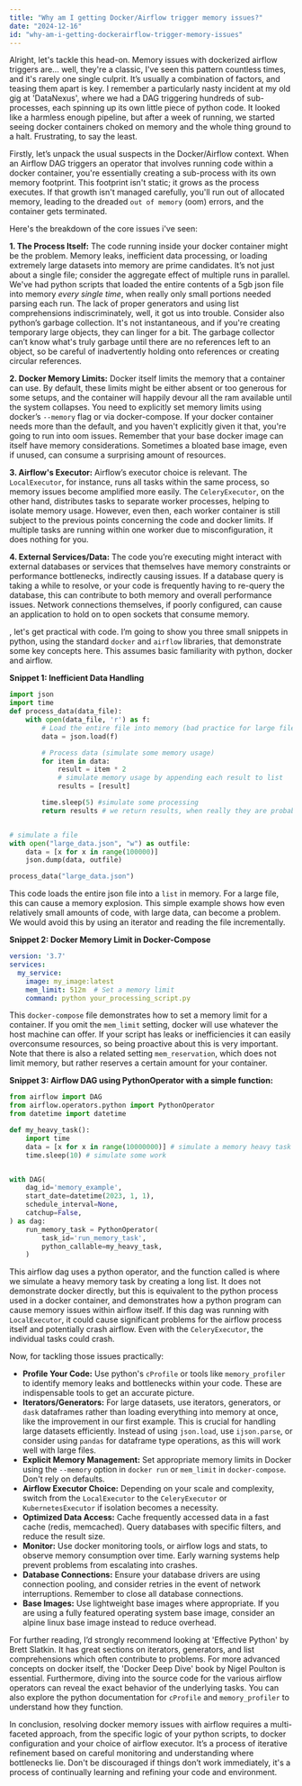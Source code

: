 ```yaml
---
title: "Why am I getting Docker/Airflow trigger memory issues?"
date: "2024-12-16"
id: "why-am-i-getting-dockerairflow-trigger-memory-issues"
---
```


Alright, let's tackle this head-on. Memory issues with dockerized airflow triggers are… well, they're a classic, I've seen this pattern countless times, and it's rarely one single culprit. It’s usually a combination of factors, and teasing them apart is key. I remember a particularly nasty incident at my old gig at 'DataNexus', where we had a DAG triggering hundreds of sub-processes, each spinning up its own little piece of python code. It looked like a harmless enough pipeline, but after a week of running, we started seeing docker containers choked on memory and the whole thing ground to a halt. Frustrating, to say the least.

Firstly, let’s unpack the usual suspects in the Docker/Airflow context. When an Airflow DAG triggers an operator that involves running code within a docker container, you're essentially creating a sub-process with its own memory footprint. This footprint isn't static; it grows as the process executes. If that growth isn't managed carefully, you'll run out of allocated memory, leading to the dreaded `out of memory` (oom) errors, and the container gets terminated.

Here's the breakdown of the core issues i've seen:

**1. The Process Itself:** The code running inside your docker container might be the problem. Memory leaks, inefficient data processing, or loading extremely large datasets into memory are prime candidates. It’s not just about a single file; consider the aggregate effect of multiple runs in parallel. We've had python scripts that loaded the entire contents of a 5gb json file into memory *every single time*, when really only small portions needed parsing each run. The lack of proper generators and using list comprehensions indiscriminately, well, it got us into trouble. Consider also python’s garbage collection. It's not instantaneous, and if you're creating temporary large objects, they can linger for a bit. The garbage collector can’t know what's truly garbage until there are no references left to an object, so be careful of inadvertently holding onto references or creating circular references.

**2. Docker Memory Limits:** Docker itself limits the memory that a container can use. By default, these limits might be either absent or too generous for some setups, and the container will happily devour all the ram available until the system collapses. You need to explicitly set memory limits using docker’s `--memory` flag or via docker-compose. If your docker container needs more than the default, and you haven't explicitly given it that, you're going to run into oom issues. Remember that your base docker image can itself have memory considerations. Sometimes a bloated base image, even if unused, can consume a surprising amount of resources.

**3. Airflow's Executor:** Airflow’s executor choice is relevant. The `LocalExecutor`, for instance, runs all tasks within the same process, so memory issues become amplified more easily. The `CeleryExecutor`, on the other hand, distributes tasks to separate worker processes, helping to isolate memory usage. However, even then, each worker container is still subject to the previous points concerning the code and docker limits. If multiple tasks are running within one worker due to misconfiguration, it does nothing for you.

**4. External Services/Data:** The code you’re executing might interact with external databases or services that themselves have memory constraints or performance bottlenecks, indirectly causing issues. If a database query is taking a while to resolve, or your code is frequently having to re-query the database, this can contribute to both memory and overall performance issues. Network connections themselves, if poorly configured, can cause an application to hold on to open sockets that consume memory.

, let's get practical with code. I’m going to show you three small snippets in python, using the standard `docker` and `airflow` libraries, that demonstrate some key concepts here. This assumes basic familiarity with python, docker and airflow.

**Snippet 1: Inefficient Data Handling**

```python
import json
import time
def process_data(data_file):
    with open(data_file, 'r') as f:
        # Load the entire file into memory (bad practice for large files!)
        data = json.load(f)

        # Process data (simulate some memory usage)
        for item in data:
            result = item * 2
            # simulate memory usage by appending each result to list
            results = [result]

        time.sleep(5) #simulate some processing
        return results # we return results, when really they are probably useless now


# simulate a file
with open("large_data.json", "w") as outfile:
    data = [x for x in range(100000)]
    json.dump(data, outfile)

process_data("large_data.json")
```

This code loads the entire json file into a `list` in memory. For a large file, this can cause a memory explosion. This simple example shows how even relatively small amounts of code, with large data, can become a problem. We would avoid this by using an iterator and reading the file incrementally.

**Snippet 2: Docker Memory Limit in Docker-Compose**

```yaml
version: '3.7'
services:
  my_service:
    image: my_image:latest
    mem_limit: 512m  # Set a memory limit
    command: python your_processing_script.py
```

This `docker-compose` file demonstrates how to set a memory limit for a container. If you omit the `mem_limit` setting, docker will use whatever the host machine can offer. If your script has leaks or inefficiencies it can easily overconsume resources, so being proactive about this is very important. Note that there is also a related setting `mem_reservation`, which does not limit memory, but rather reserves a certain amount for your container.

**Snippet 3: Airflow DAG using PythonOperator with a simple function:**
```python
from airflow import DAG
from airflow.operators.python import PythonOperator
from datetime import datetime

def my_heavy_task():
    import time
    data = [x for x in range(10000000)] # simulate a memory heavy task
    time.sleep(10) # simulate some work


with DAG(
    dag_id='memory_example',
    start_date=datetime(2023, 1, 1),
    schedule_interval=None,
    catchup=False,
) as dag:
    run_memory_task = PythonOperator(
        task_id='run_memory_task',
        python_callable=my_heavy_task,
    )
```

This airflow dag uses a python operator, and the function called is where we simulate a heavy memory task by creating a long list. It does not demonstrate docker directly, but this is equivalent to the python process used in a docker container, and demonstrates how a python program can cause memory issues within airflow itself. If this dag was running with `LocalExecutor`, it could cause significant problems for the airflow process itself and potentially crash airflow. Even with the `CeleryExecutor`, the individual tasks could crash.

Now, for tackling those issues practically:

*   **Profile Your Code:** Use python's `cProfile` or tools like `memory_profiler` to identify memory leaks and bottlenecks within your code. These are indispensable tools to get an accurate picture.
*   **Iterators/Generators:** For large datasets, use iterators, generators, or `dask` dataframes rather than loading everything into memory at once, like the improvement in our first example. This is crucial for handling large datasets efficiently. Instead of using `json.load`, use `ijson.parse`, or consider using `pandas` for dataframe type operations, as this will work well with large files.
*   **Explicit Memory Management:** Set appropriate memory limits in Docker using the `--memory` option in `docker run` or `mem_limit` in `docker-compose`. Don't rely on defaults.
*   **Airflow Executor Choice:** Depending on your scale and complexity, switch from the `LocalExecutor` to the `CeleryExecutor` or `KubernetesExecutor` if isolation becomes a necessity.
*   **Optimized Data Access:** Cache frequently accessed data in a fast cache (redis, memcached). Query databases with specific filters, and reduce the result size.
*   **Monitor:** Use docker monitoring tools, or airflow logs and stats, to observe memory consumption over time. Early warning systems help prevent problems from escalating into crashes.
*   **Database Connections:** Ensure your database drivers are using connection pooling, and consider retries in the event of network interruptions. Remember to close all database connections.
*   **Base Images:** Use lightweight base images where appropriate. If you are using a fully featured operating system base image, consider an alpine linux base image instead to reduce overhead.

For further reading, I’d strongly recommend looking at 'Effective Python' by Brett Slatkin. It has great sections on iterators, generators, and list comprehensions which often contribute to problems. For more advanced concepts on docker itself, the 'Docker Deep Dive' book by Nigel Poulton is essential. Furthermore, diving into the source code for the various airflow operators can reveal the exact behavior of the underlying tasks. You can also explore the python documentation for `cProfile` and `memory_profiler` to understand how they function.

In conclusion, resolving docker memory issues with airflow requires a multi-faceted approach, from the specific logic of your python scripts, to docker configuration and your choice of airflow executor. It’s a process of iterative refinement based on careful monitoring and understanding where bottlenecks lie. Don't be discouraged if things don’t work immediately, it's a process of continually learning and refining your code and environment.
